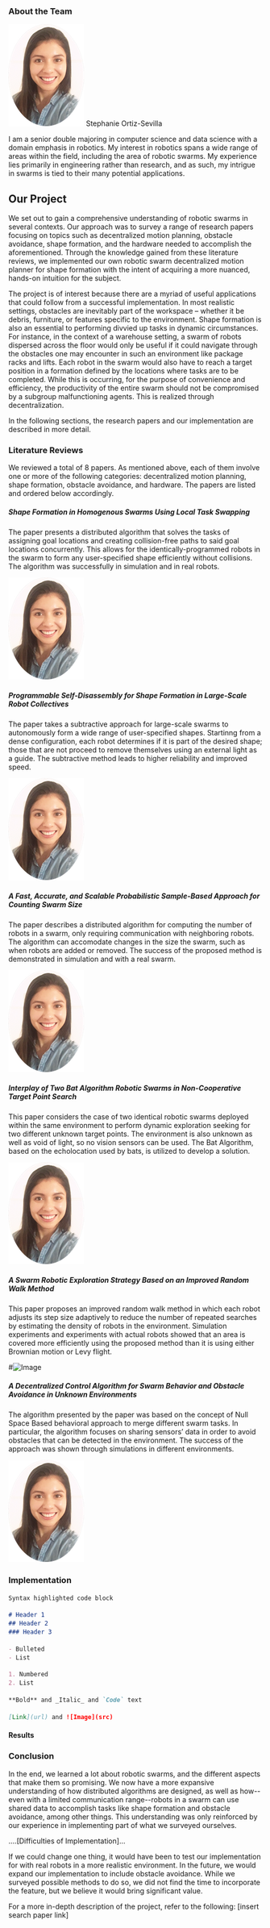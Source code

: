 ### About the Team

![Image](bio-photo.PNG) Stephanie Ortiz-Sevilla

I am a senior double majoring in computer science and data science with a domain emphasis in robotics. My interest in robotics spans a wide range of areas within the field, including the area of robotic swarms. My experience lies primarily in engineering rather than research, and as such, my intrigue in swarms is tied to their many potential applications.


## Our Project

We set out to gain a comprehensive understanding of robotic swarms in several contexts. Our approach was to survey a range of research papers focusing on topics such as decentralized motion planning, obstacle avoidance, shape formation, and the hardware needed to accomplish the aforementioned. Through the knowledge gained from these literature reviews, we implemented our own robotic swarm decentralized motion planner for shape formation with the intent of acquiring a more nuanced, hands-on intuition for the subject. 

The project is of interest because there are a myriad of useful applications that could follow from a successful implementation. In most realistic settings, obstacles are inevitably part of the workspace – whether it be debris, furniture, or features specific to the environment. Shape formation is also an essential to performing divvied up tasks in dynamic circumstances. For instance, in the context of a warehouse setting,
a swarm of robots dispersed across the floor would only be useful if it could navigate through the obstacles one may encounter in such an environment like package racks and lifts. Each robot in the swarm would also have to reach a target position in a formation defined by the locations where tasks are to be completed. While this is occurring, for the purpose of convenience and efficiency, the productivity of the entire swarm should not be compromised by a subgroup malfunctioning agents. This is realized through decentralization. 

In the following sections, the research papers and our implementation are described in more detail.

### Literature Reviews

We reviewed a total of 8 papers. As mentioned above, each of them involve one or more of the following categories: decentralized motion planning, shape formation, obstacle avoidance, and hardware. The papers are listed and ordered below accordingly. 

##### _Shape Formation in Homogenous Swarms Using Local Task Swapping_

The paper presents a distributed algorithm that solves the tasks of assigning goal locations and creating collision-free paths to said goal locations concurrently. This allows for the identically-programmed robots in the swarm to form any user-specified shape efficiently without collisions. The algorithm was successfully in simulation and in real robots.

![Image](bio-photo.PNG)

##### _Programmable Self-Disassembly for Shape Formation in Large-Scale Robot Collectives_

The paper takes a subtractive approach for large-scale swarms to autonomously form a wide range of user-specified shapes. Startinng from a dense configuration, each robot determines if it is part of the desired shape; those that are not proceed to remove themselves using an external light as a guide. The subtractive method leads to higher reliability and improved speed.

![Image](bio-photo.PNG)

##### _A Fast, Accurate, and Scalable Probabilistic Sample-Based Approach for Counting Swarm Size_

The paper describes a distributed algorithm for computing the number of robots in a swarm, only requiring communication with neighboring robots. The algorithm can accomodate changes in the size the swarm, such as when robots are added or removed. The success of the proposed method is demonstrated in simulation and with a real swarm.

![Image](bio-photo.PNG)

##### _Interplay of Two Bat Algorithm Robotic Swarms in Non-Cooperative Target Point Search_

This paper considers the case of two identical robotic swarms deployed within the same environment to perform dynamic exploration seeking for two different unknown target points. The environment is also unknown as well as void of light, so no vision sensors can be used. The Bat Algorithm, based on the echolocation used by bats, is utilized to develop a solution.

![Image](bio-photo.PNG)

##### _A Swarm Robotic Exploration Strategy Based on an Improved Random Walk Method_

This paper proposes an improved random walk method in which each robot adjusts its step size adaptively to reduce the number of repeated searches by estimating the density of robots in the environment. Simulation experiments and experiments with actual robots showed that an area is covered more efficiently using the proposed method than it is using either Brownian motion or Levy flight.

#![Image]()

##### _A Decentralized Control Algorithm for Swarm Behavior and Obstacle Avoidance in Unknown Environments_

The algorithm presented by the paper was based on the concept of Null Space Based behavioral approach to merge different swarm tasks. In particular, the algorithm focuses on sharing sensors’ data in order to avoid obstacles that can be detected in the environment. The success of the approach was shown through simulations in different environments.

![Image](bio-photo.PNG)

### Implementation

```markdown
Syntax highlighted code block

# Header 1
## Header 2
### Header 3

- Bulleted
- List

1. Numbered
2. List

**Bold** and _Italic_ and `Code` text

[Link](url) and ![Image](src)
```
#### Results

### Conclusion

In the end, we learned a lot about robotic swarms, and the different aspects that make them so promising. We now have a more expansive understanding of how distributed algorithms are designed, as well as how--even with a limited communication range--robots in a swarm can use shared data to accomplish tasks like shape formation and obstacle avoidance, among other things. This understanding was only reinforced by our experience in implementing part of what we surveyed ourselves. 

....[Difficulties of Implementation]... 

If we could change one thing, it would have been to test our implementation for with real robots in a more realistic environment. In the future, we would expand our implementation to include obstacle avoidance. While we surveyed possible methods to do so, we did not find the time to incorporate the feature, but we believe it would bring significant value.

For a more in-depth description of the project, refer to the following: [insert search paper link]

